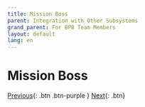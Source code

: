 ```yaml
---
title: Mission Boss
parent: Integration with Other Subsystems
grand_parent: For BPB Team Members
layout: default
lang: en
---
```


#  Mission Boss


[Previous]({{site.url}}/get-started){: .btn .btn-purple }
[Next]({{site.url}}/get-started/reference.html){: .btn}